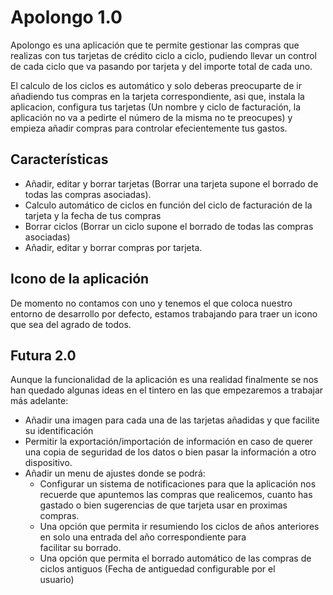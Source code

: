 # Apolongo 1.0

Apolongo es una aplicación que te permite gestionar las compras que realizas con tus tarjetas de crédito ciclo a ciclo, pudiendo llevar un control de cada ciclo que va pasando por tarjeta y del importe total de cada uno.

El calculo de los ciclos es automático y solo deberas preocuparte de ir añadiendo tus compras en la tarjeta correspondiente, asi que, instala la aplicacion, configura tus tarjetas (Un nombre y ciclo de facturación, la aplicación no va a pedirte el número de la misma no te preocupes) y empieza añadir compras para controlar efecientemente tus gastos.

## Características

* Añadir, editar y borrar tarjetas (Borrar una tarjeta supone el borrado de todas las compras asociadas).
* Calculo automático de ciclos en función del ciclo de facturación de la tarjeta y la fecha de tus compras
* Borrar ciclos (Borrar un ciclo supone el borrado de todas las compras asociadas)
* Añadir, editar y borrar compras por tarjeta.
## Icono de la aplicación
De momento no contamos con uno y tenemos el que coloca nuestro entorno de desarrollo por defecto, estamos trabajando para traer un icono que sea del agrado de todos.

## Futura 2.0
Aunque la funcionalidad de la aplicación es una realidad finalmente se nos han quedado algunas ideas en el tintero en las que empezaremos a trabajar más adelante:

* Añadir una imagen para cada una de las tarjetas añadidas y que facilite su identificación
* Permitir la exportación/importación de información en caso de querer una copia de seguridad de los datos o bien pasar la 
  información a otro dispositivo.
* Añadir un menu de ajustes donde se podrá:
  * Configurar un sistema de notificaciones para que la aplicación nos recuerde que apuntemos las compras que realicemos, 
  cuanto 
  has gastado o bien sugerencias de que tarjeta usar en proximas compras.
  * Una opción que permita ir resumiendo los ciclos de años anteriores en solo una entrada del año correspondiente para    
  facilitar su borrado.
  * Una opción que permita el borrado automático de las compras de ciclos antiguos (Fecha de antiguedad configurable por el  
  usuario)
